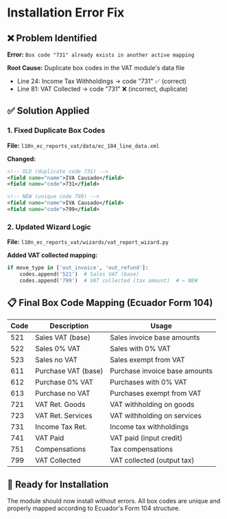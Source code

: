# Installation Error Fix

## ❌ Problem Identified
**Error:** `Box code "731" already exists in another active mapping`

**Root Cause:** Duplicate box codes in the VAT module's data file
- Line 24: Income Tax Withholdings → code "731" ✅ (correct)  
- Line 81: VAT Collected → code "731" ❌ (incorrect, duplicate)

## ✅ Solution Applied

### 1. Fixed Duplicate Box Codes
**File:** `l10n_ec_reports_vat/data/ec_104_line_data.xml`

**Changed:**
```xml
<!-- OLD (duplicate code 731) -->
<field name="name">IVA Causado</field>
<field name="code">731</field>

<!-- NEW (unique code 799) -->
<field name="name">IVA Causado</field>  
<field name="code">799</field>
```

### 2. Updated Wizard Logic
**File:** `l10n_ec_reports_vat/wizards/vat_report_wizard.py`

**Added VAT collected mapping:**
```python
if move_type in ['out_invoice', 'out_refund']:
    codes.append('521')  # Sales VAT (base)
    codes.append('799')  # VAT collected (tax amount)  # ← NEW
```

## 📋 Final Box Code Mapping (Ecuador Form 104)

| Code | Description | Usage |
|------|-------------|--------|
| 521 | Sales VAT (base) | Sales invoice base amounts |
| 522 | Sales 0% VAT | Sales with 0% VAT |
| 523 | Sales no VAT | Sales exempt from VAT |
| 611 | Purchase VAT (base) | Purchase invoice base amounts |
| 612 | Purchase 0% VAT | Purchases with 0% VAT |
| 613 | Purchase no VAT | Purchases exempt from VAT |
| 721 | VAT Ret. Goods | VAT withholding on goods |
| 723 | VAT Ret. Services | VAT withholding on services |
| 731 | Income Tax Ret. | Income tax withholdings |
| 741 | VAT Paid | VAT paid (input credit) |
| 751 | Compensations | Tax compensations |
| 799 | VAT Collected | VAT collected (output tax) |

## 🚀 Ready for Installation
The module should now install without errors. All box codes are unique and properly mapped according to Ecuador's Form 104 structure.